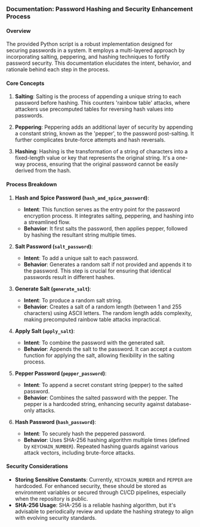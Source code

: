 ### Documentation: Password Hashing and Security Enhancement Process

#### Overview
The provided Python script is a robust implementation designed for securing passwords in a system. It employs a multi-layered approach by incorporating salting, peppering, and hashing techniques to fortify password security. This documentation elucidates the intent, behavior, and rationale behind each step in the process.

#### Core Concepts
1. **Salting**: Salting is the process of appending a unique string to each password before hashing. This counters 'rainbow table' attacks, where attackers use precomputed tables for reversing hash values into passwords.

2. **Peppering**: Peppering adds an additional layer of security by appending a constant string, known as the 'pepper', to the password post-salting. It further complicates brute-force attempts and hash reversals.

3. **Hashing**: Hashing is the transformation of a string of characters into a fixed-length value or key that represents the original string. It's a one-way process, ensuring that the original password cannot be easily derived from the hash.

#### Process Breakdown
1. **Hash and Spice Password (`hash_and_spice_password`)**:
   - **Intent**: This function serves as the entry point for the password encryption process. It integrates salting, peppering, and hashing into a streamlined flow.
   - **Behavior**: It first salts the password, then applies pepper, followed by hashing the resultant string multiple times.

2. **Salt Password (`salt_password`)**:
   - **Intent**: To add a unique salt to each password.
   - **Behavior**: Generates a random salt if not provided and appends it to the password. This step is crucial for ensuring that identical passwords result in different hashes.

3. **Generate Salt (`generate_salt`)**:
   - **Intent**: To produce a random salt string.
   - **Behavior**: Creates a salt of a random length (between 1 and 255 characters) using ASCII letters. The random length adds complexity, making precomputed rainbow table attacks impractical.

4. **Apply Salt (`apply_salt`)**:
   - **Intent**: To combine the password with the generated salt.
   - **Behavior**: Appends the salt to the password. It can accept a custom function for applying the salt, allowing flexibility in the salting process.

5. **Pepper Password (`pepper_password`)**:
   - **Intent**: To append a secret constant string (pepper) to the salted password.
   - **Behavior**: Combines the salted password with the pepper. The pepper is a hardcoded string, enhancing security against database-only attacks.

6. **Hash Password (`hash_password`)**:
   - **Intent**: To securely hash the peppered password.
   - **Behavior**: Uses SHA-256 hashing algorithm multiple times (defined by `KEYCHAIN_NUMBER`). Repeated hashing guards against various attack vectors, including brute-force attacks.

#### Security Considerations
- **Storing Sensitive Constants**: Currently, `KEYCHAIN_NUMBER` and `PEPPER` are hardcoded. For enhanced security, these should be stored as environment variables or secured through CI/CD pipelines, especially when the repository is public.
- **SHA-256 Usage**: SHA-256 is a reliable hashing algorithm, but it's advisable to periodically review and update the hashing strategy to align with evolving security standards.
